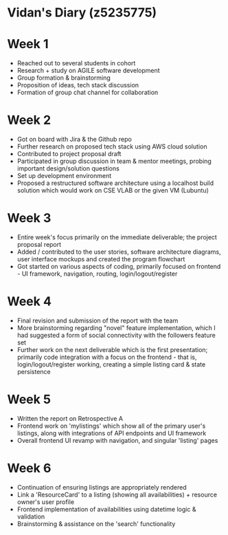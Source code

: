 # Vidan's Diary (z5235775)

# Week 1
- Reached out to several students in cohort
- Research + study on AGILE software development
- Group formation & brainstorming
- Proposition of ideas, tech stack discussion
- Formation of group chat channel for collaboration

# Week 2
- Got on board with Jira & the Github repo
- Further research on proposed tech stack using AWS cloud solution
- Contributed to project proposal draft
- Participated in group discussion in team & mentor meetings, probing important design/solution questions
- Set up development environment
- Proposed a restructured software architecture using a localhost build solution which would work on CSE VLAB or the given VM (Lubuntu)

# Week 3
- Entire week's focus primarily on the immediate deliverable; the project proposal report
- Added / contributed to the user stories, software architecture diagrams, user interface mockups and created the program flowchart
- Got started on various aspects of coding, primarily focused on frontend - UI framework, navigation, routing, login/logout/register

# Week 4
- Final revision and submission of the report with the team
- More brainstorming regarding "novel" feature implementation, which I had suggested a form of social connectivity with the followers feature set
- Further work on the next deliverable which is the first presentation; primarily code integration with a focus on the frontend - that is, login/logout/register working, creating a simple listing card & state persistence

# Week 5
- Written the report on Retrospective A
- Frontend work on 'mylistings' which show all of the primary user's listings, along with integrations of API endpoints and UI framework
- Overall frontend UI revamp with navigation, and singular 'listing' pages

# Week 6
- Continuation of ensuring listings are appropriately rendered
- Link a 'ResourceCard' to a listing (showing all availabilities) + resource owner's user profile
- Frontend implementation of availabilities using datetime logic & validation
- Brainstorming & assistance on the 'search' functionality
